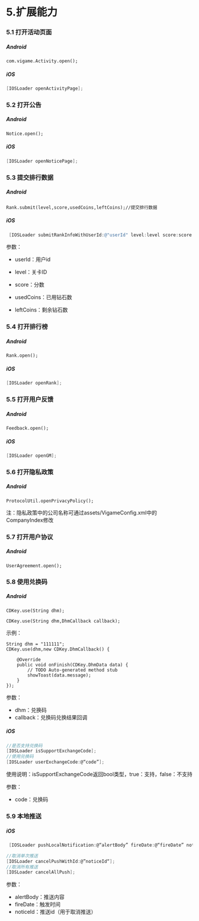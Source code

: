 # 5.扩展能力

### 5.1 打开活动页面

##### Android

```text
com.vigame.Activity.open();
```

##### iOS

```objective-c
[IOSLoader openActivityPage];
```



### 5.2 打开公告

##### Android

```text
Notice.open();
```

##### iOS

```objective-c
[IOSLoader openNoticePage];
```

### 5.3 提交排行数据

##### Android

```text
Rank.submit(level,score,usedCoins,leftCoins);//提交排行数据
```

##### iOS

```objective-c
 [IOSLoader submitRankInfoWithUserId:@"userId" level:level score:score usedCoins:usedCoins leftCoins:leftCoins];
```

参数：

- userId：用户id

- level：关卡ID
- score：分数
- usedCoins：已用钻石数
- leftCoins：剩余钻石数

### 5.4 打开排行榜

##### Android

```text
Rank.open();
```

##### iOS

```objective-c
[IOSLoader openRank];
```

### 5.5 打开用户反馈

##### Android

```text
Feedback.open();
```

##### iOS

```objective-c
[IOSLoader openGM];
```

### 5.6 打开隐私政策

##### Android

```text
ProtocolUtil.openPrivacyPolicy();
```

注：隐私政策中的公司名称可通过assets/VigameConfig.xml中的CompanyIndex修改

### 5.7 打开用户协议

##### Android

```text
UserAgreement.open();
```

### 5.8 使用兑换码

##### Android

```text
CDKey.use(String dhm);
```

```text
CDKey.use(String dhm,DhmCallback callback);
```

示例：

```text
String dhm = "111111";
CDKey.use(dhm,new CDKey.DhmCallback() {

    @Override
    public void onFinish(CDKey.DhmData data) {
        // TODO Auto-generated method stub
        showToast(data.message);
    }
});
```

参数：

- dhm：兑换码
- callback：兑换码兑换结果回调

##### iOS

```objective-c
//是否支持兑换码
[IOSLoader isSupportExchangeCode];
//使用兑换码
[IOSLoader userExchangeCode:@“code”];
```

使用说明：isSupportExchangeCode返回bool类型，true：支持，false：不支持

参数：

- code：兑换码

### 5.9 本地推送

##### iOS

```objective-c
 [IOSLoader pushLocalNotification:@“alertBody” fireDate:@“fireDate” noticeId:@”noticeId“];

//取消单次推送
[IOSLoader cancelPushWithId:@”noticeId“];
//取消所有推送
[IOSLoader cancelAllPush];
```

参数：

- alertBody：推送内容
- fireDate：触发时间
- noticeId：推送id（用于取消推送）